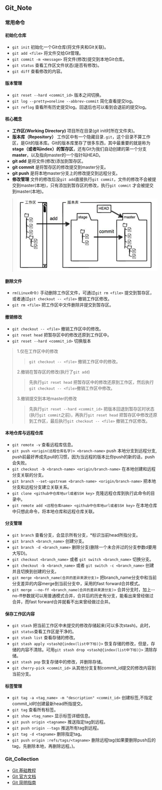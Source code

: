 ## Git_Note
### 常用命令
  #### 初始化仓库
  * `git init` 初始化一个Git仓库(将文件夹和Git关联)。  
  * `git add <file>` 将文件交给Git管理。  
  * `git commit -m <message>` 将文件(修改)提交到本地Git仓库。  
  * `git status` 查看工作区文件状态(是否有修改)。
  * `git diff` 查看修改的内容。
  #### 版本管理
  * `git reset --hard <commit_id>` 版本之间切换。
  * `git log --pretty=oneline --abbrev-commit` 简化查看提交log。
  * `git reflog` 查看所有历史提交log。回退后也可以看到会退前的提交log。
  #### 核心概念
  * **工作区(Working Directory)** 项目所在目录(git init时所在文件夹)。
  * **版本库（Repository）** 工作区中有一个隐藏目录`.git`，这个目录不算工作区，是Git的版本库。Git的版本库里存了很多东西，其中最重要的就是称为**stage（或者叫index）的暂存区**，还有Git为我们自动创建的第一个分支**master**，以及指向master的一个指针叫HEAD。  
  * **git add** 是将文件(修改)添加到暂存区。  
  * **git commit** 是将暂存区的修改提交到master分支。
  * **git push** 是将本地master分支上的修改提交到远程分支。
  * **修改管理** 文件的修改后没`git add`直接执行`git commit`，文件的修改不会被提交到master(本地)，只有添加到暂存区的修改，执行`git commit` 才会被提交到master(本地)。 
  >![git image](./images/git_01.png)
  #### 删除文件
  * `rm(Linux命令)` 手动删除工作区文件，可通过`git rm <file>` 提交到暂存区，或者通过`git checkout -- <file>` 撤销工作区修改。  
  * `git rm <file>` 把工作区中文件删除并提交到暂存区。
  #### 撤销修改
  * `git checkout -- <file>` 撤销工作区中的修改。  
  * `git reset head` 把暂存区中的修改还原到工作区中。  
  * `git reset --hard <commit_id>` 切换版本
  > 1.仅在工作区中的修改
  > >`git checkout -- <file>` 撤销工作区中的修改。  
  > >
  > 2.撤销在暂存区的修改(执行了`git add`)  
  > > 先执行`git reset head` 把暂存区中的修改还原到工作区，然后执行`git checkout -- <file>`撤销工作区中修改。  
  > > 
  > 3.撤销提交到本地master的修改
  > > 先执行`git reset --hard <commit_id>` 把版本回退到暂存区时状态(执行`git commit`之前)，再执行`git reset head` 把暂存区中修改还原到工作区，最后执行`git checkout -- <file>` 撤销工作区修改。 
  #### 本地仓库与远程仓库
  * `git remote -v` 查看远程库信息。
  * `git push <origin(远程仓库名字)> <branch-name>` push 本地分支到远程分支, push前最好养成先pull的习惯，因为当远程的版本比你push的新的话，push会失败。
  * `git checkout -b <branch-name> <origin/branch-name>` 在本地创建和远程分支关联的分支。
  * `git branch --set-upstream <branch-name> <origin/branch-name>`  把本地分支和远程分支建立关联关系。
  * `git clone <github中仓库地url或者SSH key>` 克隆远程仓库到执行此命令的目录中。 
  * `git remote add <远程仓库name> <github中仓库地url或者SSH key>` 在本地仓库中只想此命令，将本地仓库和远程仓库关联。     
  #### 分支管理
  * `git branch` 查看分支，会显示所有分支，\*标识当前head所指分支。  
  * `git branch <branch_name>` 创建分支。 
  * `git branch -d <branch_name>` 删除分支(删除一个未合并过的分支参数d要用大写D)。   
  * `git checkout <branch_name>` 或者 `git switch <branch_name>` 切换分支。    
  * `git checkout -b <branch_name>` 或者 `git switch -c <branch_name>` 创建并且切换到创建的分支。  
  * `git merge <branch_name(合并的差异来源分支)>` 把branch_name分支中和当前分支差异的内容merge到当前分支中，采用的fast forward合并模式。   
  * `git merge --no-ff <branch_name(合并的差异来源分支)>` 合并分支时，加上--no-ff参数就可以用普通模式合并，合并后的历史有分支，能看出来曾经做过合并，而fast forward合并就看不出来曾经做过合并。  
  #### 保存工作区内容
  * `git stash` 把当前工作区中未提交的修改存储起来(可以多次stash)。此时，`git status`查看工作区是干净的。  
  * `git stash list` 查看存储的修改。
  * `git stash apply <stash@{index(list中下标)}>` 恢复存储的修改，但是，存储的内容不清除。可用`git stash drop <stash@{index(list中下标)}>` 清除存储。    
  * `git stash pop` 恢复存储中的修改，并删除存储。  
  * `git cherry-pick <commit_id>` 从其他分支复制commit_id提交的修改内容到当前分支。  
  #### 标签管理
  * `git tag -a <tag_name> -m "description" <commit_id>` 创建标签,不指定commit_id时创建最新head所指提交。
  * `git tag` 查看所有标签。
  * `git show <tag_name>` 显示标签详细信息。
  * `git push origin <tagname>` 推送指定tag到远程。
  * `git push origin --tags` 推送所有tag到远程。
  * `git tag -d <tagname>` 删除指定tag。
  * `git push origin :refs/tags/<tagname>` 删除远程tag(如果要删除push后的tag，先删除本地，再删除远程。)。  
### Git_Collection
  * [Git 基础教程](https://www.liaoxuefeng.com/wiki/896043488029600)
  * [Git 官方文档](https://git-scm.com/book/zh/v2/Git-%E5%9F%BA%E7%A1%80-%E8%8E%B7%E5%8F%96-Git-%E4%BB%93%E5%BA%93)
  * [Git 简明指南](https://rogerdudler.github.io/git-guide/index.zh.html)
  
